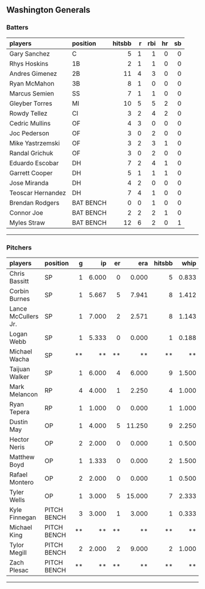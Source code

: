 ## Washington Generals

### Batters

 
|players           |position  | hitsbb|  r| rbi| hr| sb| 
|:-----------------|:---------|------:|--:|---:|--:|--:| 
|Gary Sanchez      |C         |      5|  1|   1|  0|  0| 
|Rhys Hoskins      |1B        |      2|  1|   1|  0|  0| 
|Andres Gimenez    |2B        |     11|  4|   3|  0|  0| 
|Ryan McMahon      |3B        |      8|  1|   0|  0|  0| 
|Marcus Semien     |SS        |      7|  1|   1|  0|  0| 
|Gleyber Torres    |MI        |     10|  5|   5|  2|  0| 
|Rowdy Tellez      |CI        |      3|  2|   4|  2|  0| 
|Cedric Mullins    |OF        |      4|  3|   0|  0|  0| 
|Joc Pederson      |OF        |      3|  0|   2|  0|  0| 
|Mike Yastrzemski  |OF        |      3|  2|   3|  1|  0| 
|Randal Grichuk    |OF        |      3|  0|   2|  0|  0| 
|Eduardo Escobar   |DH        |      7|  2|   4|  1|  0| 
|Garrett Cooper    |DH        |      5|  1|   1|  1|  0| 
|Jose Miranda      |DH        |      4|  2|   0|  0|  0| 
|Teoscar Hernandez |DH        |      7|  4|   1|  0|  0| 
|Brendan Rodgers   |BAT BENCH |      0|  0|   1|  0|  0| 
|Connor Joe        |BAT BENCH |      2|  2|   2|  1|  0| 
|Myles Straw       |BAT BENCH |     12|  6|   2|  0|  1| 


* * *

### Pitchers

 
|players             |position    |  g|    ip| er|    era| hitsbb|  whip| so|  w| sv| 
|:-------------------|:-----------|--:|-----:|--:|------:|------:|-----:|--:|--:|--:| 
|Chris Bassitt       |SP          |  1| 6.000|  0|  0.000|      5| 0.833|  8|  1|  0| 
|Corbin Burnes       |SP          |  1| 5.667|  5|  7.941|      8| 1.412|  4|  0|  0| 
|Lance McCullers Jr. |SP          |  1| 7.000|  2|  2.571|      8| 1.143|  8|  1|  0| 
|Logan Webb          |SP          |  1| 5.333|  0|  0.000|      1| 0.188|  5|  1|  0| 
|Michael Wacha       |SP          | **|    **| **|     **|     **|    **| **| **| **| 
|Taijuan Walker      |SP          |  1| 6.000|  4|  6.000|      9| 1.500|  3|  0|  0| 
|Mark Melancon       |RP          |  4| 4.000|  1|  2.250|      4| 1.000|  0|  0|  0| 
|Ryan Tepera         |RP          |  1| 1.000|  0|  0.000|      1| 1.000|  3|  0|  0| 
|Dustin May          |OP          |  1| 4.000|  5| 11.250|      9| 2.250|  4|  0|  0| 
|Hector Neris        |OP          |  2| 2.000|  0|  0.000|      1| 0.500|  3|  0|  0| 
|Matthew Boyd        |OP          |  1| 1.333|  0|  0.000|      2| 1.500|  2|  0|  0| 
|Rafael Montero      |OP          |  2| 2.000|  0|  0.000|      1| 0.500|  3|  0|  0| 
|Tyler Wells         |OP          |  1| 3.000|  5| 15.000|      7| 2.333|  3|  0|  0| 
|Kyle Finnegan       |PITCH BENCH |  3| 3.000|  1|  3.000|      1| 0.333|  8|  0|  2| 
|Michael King        |PITCH BENCH | **|    **| **|     **|     **|    **| **| **| **| 
|Tylor Megill        |PITCH BENCH |  2| 2.000|  2|  9.000|      2| 1.000|  1|  0|  0| 
|Zach Plesac         |PITCH BENCH | **|    **| **|     **|     **|    **| **| **| **| 


* * *


